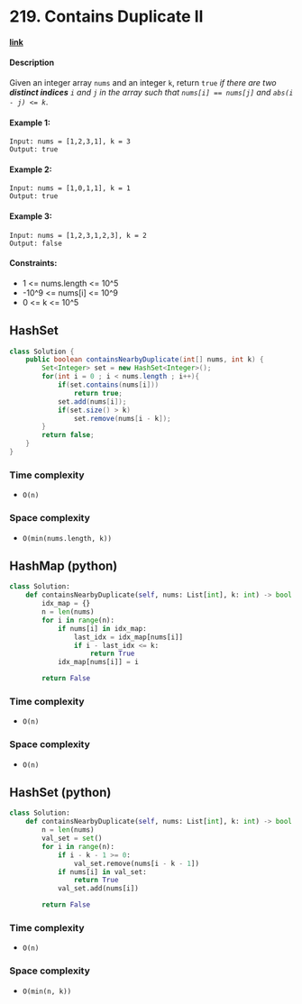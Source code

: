 # 219. Contains Duplicate II

#### [link](https://leetcode.com/problems/contains-duplicate-ii/) 

#### Description
Given an integer array `nums` and an integer `k`, return `true` *if there are two **distinct indices** `i` and `j` in the array such that `nums[i] == nums[j]` and `abs(i - j) <= k`*.

#### Example 1:
```
Input: nums = [1,2,3,1], k = 3
Output: true
```
#### Example 2:
```
Input: nums = [1,0,1,1], k = 1
Output: true
```

#### Example 3:
```
Input: nums = [1,2,3,1,2,3], k = 2
Output: false
```

#### Constraints:
* 1 <= nums.length <= 10^5
* -10^9 <= nums[i] <= 10^9
* 0 <= k <= 10^5
 
## HashSet
```java
class Solution {
    public boolean containsNearbyDuplicate(int[] nums, int k) {
        Set<Integer> set = new HashSet<Integer>();
        for(int i = 0 ; i < nums.length ; i++){
            if(set.contains(nums[i]))
                return true;
            set.add(nums[i]);
            if(set.size() > k)
                set.remove(nums[i - k]);
        }
        return false;
    }
}
```
### Time complexity
* `O(n)`
### Space complexity
* `O(min(nums.length, k))`

## HashMap (python)
```python
class Solution:
    def containsNearbyDuplicate(self, nums: List[int], k: int) -> bool:
        idx_map = {}
        n = len(nums)
        for i in range(n):
            if nums[i] in idx_map:
                last_idx = idx_map[nums[i]]
                if i - last_idx <= k:
                    return True
            idx_map[nums[i]] = i

        return False
```
### Time complexity
* `O(n)`
### Space complexity
* `O(n)`

## HashSet (python)
```python
class Solution:
    def containsNearbyDuplicate(self, nums: List[int], k: int) -> bool:
        n = len(nums)
        val_set = set()
        for i in range(n):
            if i - k - 1 >= 0:
                val_set.remove(nums[i - k - 1])
            if nums[i] in val_set:
                return True
            val_set.add(nums[i])

        return False
```
### Time complexity
* `O(n)`
### Space complexity
* `O(min(n, k))`
